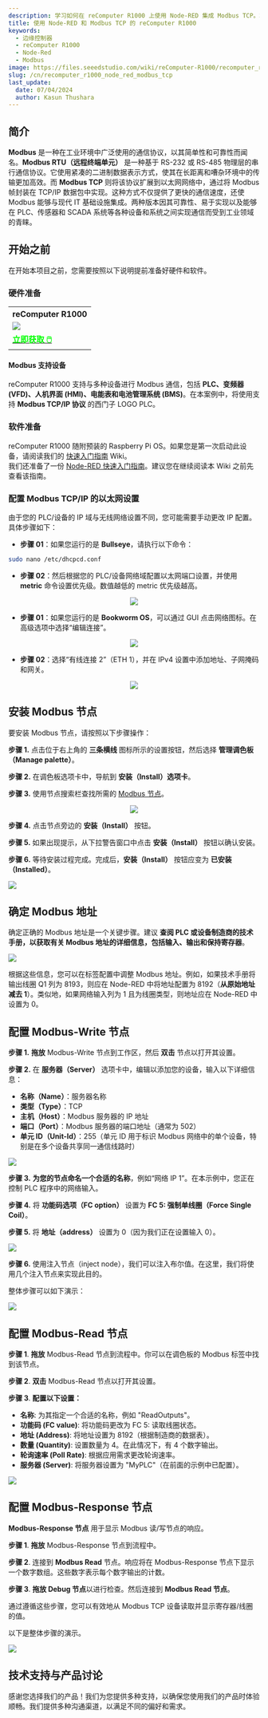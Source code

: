 ```yaml
---
description: 学习如何在 reComputer R1000 上使用 Node-RED 集成 Modbus TCP。本指南涵盖硬件设置、配置 Modbus 设备以及创建高效工业自动化和监控的 Node-RED 流程。
title: 使用 Node-RED 和 Modbus TCP 的 reComputer R1000
keywords:
  - 边缘控制器
  - reComputer R1000
  - Node-Red
  - Modbus
image: https://files.seeedstudio.com/wiki/reComputer-R1000/recomputer_r_images/01.png
slug: /cn/recomputer_r1000_node_red_modbus_tcp
last_update:
  date: 07/04/2024
  author: Kasun Thushara
---
```

## 简介

**Modbus** 是一种在工业环境中广泛使用的通信协议，以其简单性和可靠性而闻名。**Modbus RTU（远程终端单元）** 是一种基于 RS-232 或 RS-485 物理层的串行通信协议。它使用紧凑的二进制数据表示方式，使其在长距离和嘈杂环境中的传输更加高效。而 **Modbus TCP** 则将该协议扩展到以太网网络中，通过将 Modbus 帧封装在 TCP/IP 数据包中实现。这种方式不仅提供了更快的通信速度，还使 Modbus 能够与现代 IT 基础设施集成。两种版本因其可靠性、易于实现以及能够在 PLC、传感器和 SCADA 系统等各种设备和系统之间实现通信而受到工业领域的青睐。

## 开始之前

在开始本项目之前，您需要按照以下说明提前准备好硬件和软件。

### 硬件准备

<div class="table-center">
	<table class="table-nobg">
    <tr class="table-trnobg">
      <th class="table-trnobg">reComputer R1000</th>
		</tr>
    <tr class="table-trnobg"></tr>
		<tr class="table-trnobg">
			<td class="table-trnobg"><div style={{textAlign:'center'}}><img src="https://files.seeedstudio.com/wiki/reComputer-R1000/recomputer_r_images/01.png" style={{width:300, height:'auto'}}/></div></td>
		</tr>
    <tr class="table-trnobg"></tr>
		<tr class="table-trnobg">
			<td class="table-trnobg"><div class="get_one_now_container" style={{textAlign: 'center'}}><a class="get_one_now_item" href="https://www.seeedstudio.com/reComputer-R1025-10-p-5895.html">
              <strong><span><font color={'FFFFFF'} size={"4"}> 立即获取 🖱️</font></span></strong>
          </a></div></td>
        </tr>
    </table>
    </div>

#### Modbus 支持设备

reComputer R1000 支持与多种设备进行 Modbus 通信，包括 **PLC、变频器 (VFD)、人机界面 (HMI)、电能表和电池管理系统 (BMS)**。在本案例中，将使用支持 **Modbus TCP/IP 协议** 的西门子 LOGO PLC。

### 软件准备

reComputer R1000 随附预装的 Raspberry Pi OS。如果您是第一次启动此设备，请阅读我们的 [快速入门指南](https://wiki.seeedstudio.com/cn/recomputer_r/) Wiki。  
我们还准备了一份 [Node-RED 快速入门指南](https://wiki.seeedstudio.com/cn/recomputer_r1000_getting_started_node_red/)。建议您在继续阅读本 Wiki 之前先查看该指南。

### 配置 Modbus TCP/IP 的以太网设置

由于您的 PLC/设备的 IP 域与无线网络设置不同，您可能需要手动更改 IP 配置。具体步骤如下：

- **步骤 01**：如果您运行的是 **Bullseye**，请执行以下命令：

```sh
sudo nano /etc/dhcpcd.conf
```

- **步骤 02**：然后根据您的 PLC/设备网络域配置以太网端口设置，并使用 **metric** 命令设置优先级。数值越低的 metric 优先级越高。

<center><img width={600} src="https://files.seeedstudio.com/wiki/reComputer-R1000/nodered/ipconfig.PNG" /></center>

- **步骤 01**：如果您运行的是 **Bookworm OS**，可以通过 GUI 点击网络图标。在高级选项中选择“编辑连接”。

<center><img width={600} src="https://files.seeedstudio.com/wiki/reComputer-R1000/nodered/network1.PNG" /></center>

- **步骤 02**：选择“有线连接 2”（ETH 1），并在 IPv4 设置中添加地址、子网掩码和网关。

<center><img width={600} src="https://files.seeedstudio.com/wiki/reComputer-R1000/nodered/network2.PNG" /></center>

## 安装 Modbus 节点

要安装 Modbus 节点，请按照以下步骤操作：

**步骤 1.** 点击位于右上角的 **三条横线** 图标所示的设置按钮，然后选择 **管理调色板（Manage palette）**。

**步骤 2.** 在调色板选项卡中，导航到 **安装（Install）选项卡**。

**步骤 3.** 使用节点搜索栏查找所需的 [Modbus 节点](https://flows.nodered.org/node/node-red-contrib-modbus)。

<center><img width={600} src="https://files.seeedstudio.com/wiki/reComputer-R1000/nodered/pallet.PNG" /></center>

**步骤 4.** 点击节点旁边的 **安装（Install）** 按钮。

**步骤 5.** 如果出现提示，从下拉警告窗口中点击 **安装（Install）** 按钮以确认安装。

**步骤 6.** 等待安装过程完成。完成后，**安装（Install）** 按钮应变为 **已安装（Installed）**。

<div style={{textAlign:'center'}}><img src="https://files.seeedstudio.com/wiki/reComputer-R1000/nodered/nodered-edgebox1.gif" style={{width:800, height:'auto'}}/></div>

## 确定 Modbus 地址

确定正确的 Modbus 地址是一个关键步骤。建议 **查阅 PLC 或设备制造商的技术手册，以获取有关 Modbus 地址的详细信息，包括输入、输出和保持寄存器**。

<div style={{textAlign:'center'}}><img src="https://files.seeedstudio.com/wiki/reComputer-R1000/nodered/modbus.PNG" style={{width:600, height:'auto'}}/></div>

根据这些信息，您可以在标签配置中调整 Modbus 地址。例如，如果技术手册将输出线圈 Q1 列为 8193，则应在 Node-RED 中将地址配置为 8192（**从原始地址减去 1**）。类似地，如果网络输入列为 1 且为线圈类型，则地址应在 Node-RED 中设置为 0。

## 配置 Modbus-Write 节点

**步骤 1.** **拖放** Modbus-Write 节点到工作区，然后 **双击** 节点以打开其设置。

**步骤 2.** 在 **服务器（Server）** 选项卡中，编辑以添加您的设备，输入以下详细信息：

   - **名称（Name）**：服务器名称
   - **类型（Type）**：TCP
   - **主机（Host）**：Modbus 服务器的 IP 地址
   - **端口（Port）**：Modbus 服务器的端口地址（通常为 502）
   - **单元 ID（Unit-Id）**：255（单元 ID 用于标识 Modbus 网络中的单个设备，特别是在多个设备共享同一通信线路时）

<div style={{textAlign:'center'}}><img src="https://files.seeedstudio.com/wiki/reComputer-R1000/nodered/server.PNG" style={{width:600, height:'auto'}}/></div>

**步骤 3.** **为您的节点命名一个合适的名称**，例如“网络 IP 1”。在本示例中，您正在控制 PLC 程序中的网络输入。

**步骤 4.** 将 **功能码选项（FC option）** 设置为 **FC 5: 强制单线圈（Force Single Coil）**。

**步骤 5.** 将 **地址（address）** 设置为 0（因为我们正在设置输入 0）。

<div style={{textAlign:'center'}}><img src="https://files.seeedstudio.com/wiki/reComputer-R1000/nodered/networkip1.PNG" style={{width:600, height:'auto'}}/></div>

**步骤 6.** 使用注入节点（inject node），我们可以注入布尔值。在这里，我们将使用几个注入节点来实现此目的。

整体步骤可以如下演示：

<div style={{textAlign:'center'}}><img src="https://files.seeedstudio.com/wiki/reComputer-R1000/nodered/modbus-write.gif" style={{width:800, height:'auto'}}/></div>

## 配置 Modbus-Read 节点

**步骤 1**. **拖放** Modbus-Read 节点到流程中。你可以在调色板的 Modbus 标签中找到该节点。

**步骤 2**. **双击** Modbus-Read 节点以打开其设置。

**步骤 3**. **配置以下设置：**

   - **名称**: 为其指定一个合适的名称，例如 "ReadOutputs"。
   - **功能码 (FC value)**: 将功能码更改为 FC 5: 读取线圈状态。
   - **地址 (Address)**: 将地址设置为 8192（根据制造商的数据表）。
   - **数量 (Quantity)**: 设置数量为 4。在此情况下，有 4 个数字输出。
   - **轮询速率 (Poll Rate)**: 根据应用需求更改轮询速率。
   - **服务器 (Server)**: 将服务器设置为 "MyPLC"（在前面的示例中已配置）。

<div style={{textAlign:'center'}}><img src="https://files.seeedstudio.com/wiki/reComputer-R1000/nodered/modbusread.PNG" style={{width:600, height:'auto'}}/></div> 

## 配置 Modbus-Response 节点

**Modbus-Response 节点** 用于显示 Modbus 读/写节点的响应。

**步骤 1**. **拖放** Modbus-Response 节点到流程中。

**步骤 2**. 连接到 **Modbus Read** 节点。响应将在 Modbus-Response 节点下显示一个数字数组。这些数字表示每个数字输出的计数。

**步骤 3**. **拖放 Debug 节点**以进行检查。然后连接到 **Modbus Read 节点**。

通过遵循这些步骤，您可以有效地从 Modbus TCP 设备读取并显示寄存器/线圈的值。

以下是整体步骤的演示。

<div style={{textAlign:'center'}}><img src="https://files.seeedstudio.com/wiki/reComputer-R1000/nodered/modbus-read.gif" style={{width:800, height:'auto'}}/></div> 

## 技术支持与产品讨论

感谢您选择我们的产品！我们为您提供多种支持，以确保您使用我们的产品时体验顺畅。我们提供多种沟通渠道，以满足不同的偏好和需求。

<div class="button_tech_support_container">
<a href="https://forum.seeedstudio.com/" class="button_forum"></a> 
<a href="https://www.seeedstudio.com/contacts" class="button_email"></a>
</div>

<div class="button_tech_support_container">
<a href="https://discord.gg/eWkprNDMU7" class="button_discord"></a> 
<a href="https://github.com/Seeed-Studio/wiki-documents/discussions/69" class="button_discussion"></a>
</div>
